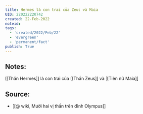 ```yaml
---
title: Hermes là con trai của Zeus và Maia
UID: 220222220742
created: 22-Feb-2022
noteid:
tags:
  - 'created/2022/Feb/22'
  - 'evergreen'
  - 'permanent/fact'
publish: True
---
```

## Notes:
[[Thần Hermes]] là con trai của [[Thần Zeus]] và [[Tiên nữ Maia]]

## Source:
- [[@ wiki, Mười hai vị thần trên đỉnh Olympus]]




